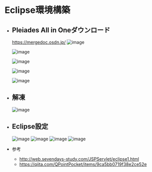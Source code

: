 # Eclipse環境構築
- ## Pleiades All in Oneダウンロード
    https://mergedoc.osdn.jp/
    ![image](https://user-images.githubusercontent.com/55943803/151698428-96b15f90-bf0b-4c64-a07e-50f849cf4870.png)
    
    ![image](https://user-images.githubusercontent.com/55943803/151698453-0ae1a664-49cd-47e4-a4f5-20fb22629d5e.png)
    
    ![image](https://user-images.githubusercontent.com/55943803/151698500-7b14ba2f-db5b-4490-8940-c2492a95fffd.png)
    
    ![image](https://user-images.githubusercontent.com/55943803/151698510-5e88aa9e-4fd8-4d34-9780-332040215b01.png)
    
    ![image](https://user-images.githubusercontent.com/55943803/151698526-ce99c1e3-f890-4424-8365-097d2efd5343.png)

- ## 解凍
    ![image](https://user-images.githubusercontent.com/55943803/151698633-26c56bf9-09df-4da3-a428-e3c4f99ec5e3.png)

- ## Eclipse設定
    ![image](https://user-images.githubusercontent.com/55943803/151698787-ba4dc1cd-8e8f-4e64-834d-5a589043c858.png)
    ![image](https://user-images.githubusercontent.com/55943803/151698712-afe363d6-f189-4d40-96c8-07ecdaea6e01.png)
    ![image](https://user-images.githubusercontent.com/55943803/151698676-3f0c9fd0-b357-4b7f-930c-40f3dee23302.png)
    ![image](https://user-images.githubusercontent.com/55943803/151698729-10c616d6-1bea-492b-8dc4-2cbca979eb1e.png)

- 参考
    - http://web.sevendays-study.com/JSPServlet/eclipse1.html
    - https://qiita.com/QPointPocket/items/9ca5bb0719f38e2ce52e
